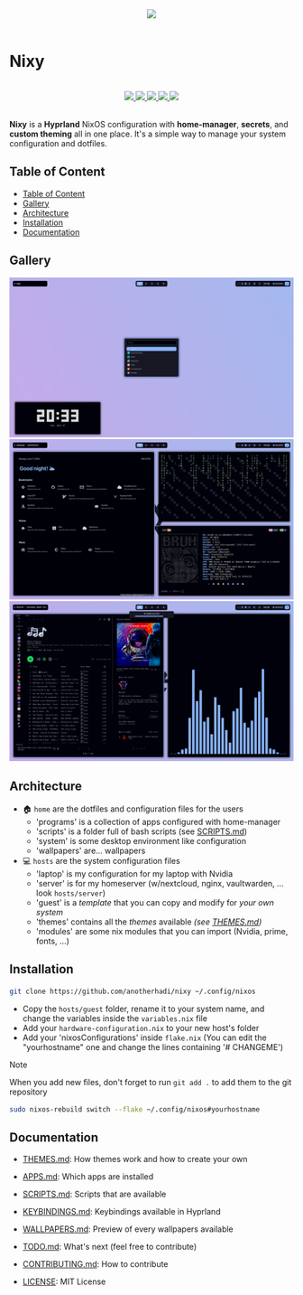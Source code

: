 [//]: # (Title: Nixy)  
[//]: # (Description: Nixy is a Hyprland NixOS configuration with home-manager, secrets and custom theming all in one place. It's a simple way to manage your system configuration and dotfiles.)  
[//]: # (Author: Hadi)  
[//]: # (Date: 07/01/24)
[//]: # (Version: v2.0.1)

<div align="center">
    <img src="https://raw.githubusercontent.com/anotherhadi/nixy/main/docs/src/logo.png" width="100px" />
</div>

<br>

# Nixy

<br>
<div align="center">
    <a href="https://github.com/anotherhadi/nixy">
        <img src="https://img.shields.io/static/v1.svg?style=for-the-badge&label=Version&message=v2.0.1&colorA=181825&colorB=89b4fa&logo=githubactions&logoColor=89b4fa"/>
    </a>
    <a href="https://github.com/anotherhadi/nixy/stargazers">
        <img src="https://img.shields.io/github/stars/anotherhadi/nixy?color=89b4fa&labelColor=181825&style=for-the-badge&logo=starship&logoColor=89b4fa">
    </a>
    <a href="https://github.com/anotherhadi/nixy/">
        <img src="https://img.shields.io/github/repo-size/anotherhadi/nixy?color=89b4fa&labelColor=181825&style=for-the-badge&logo=github&logoColor=89b4fa">
    </a>
    <a href="https://nixos.org">
        <img src="https://img.shields.io/badge/NixOS-unstable-blue.svg?style=for-the-badge&labelColor=181825&logo=NixOS&logoColor=89b4fa&color=89b4fa">
    </a>
    <a href="https://github.com/anotherhadi/nixy/blob/main/LICENSE">
        <img src="https://img.shields.io/static/v1.svg?style=for-the-badge&label=License&message=MIT&colorA=181825&colorB=89b4fa&logo=unlicense&logoColor=89b4fa"/>
    </a>
</div>
<br>

**Nixy** is a **Hyprland** NixOS configuration with **home-manager**, **secrets**, and **custom theming** all in one place.
It's a simple way to manage your system configuration and dotfiles.

## Table of Content

  - [Table of Content](#table-of-content)
  - [Gallery](#gallery)
  - [Architecture](#architecture)
  - [Installation](#installation)
  - [Documentation](#documentation)

## Gallery

![catppuccin1](docs/src/catppuccin/1.png)
![catppuccin2](docs/src/catppuccin/2.png)
![catppuccin3](docs/src/catppuccin/3.png)

## Architecture

- 🏠 `home` are the dotfiles and configuration files for the users
  - 'programs' is a collection of apps configured with home-manager
  - 'scripts' is a folder full of bash scripts (see [SCRIPTS.md](docs/SCRIPTS.md))
  - 'system' is some desktop environment like configuration
  - 'wallpapers' are... wallpapers
- 💻 `hosts` are the system configuration files
  - 'laptop' is my configuration for my laptop with Nvidia
  - 'server' is for my homeserver (w/nextcloud, nginx, vaultwarden, ... look `hosts/server`)
  - 'guest' is a *template* that you can copy and modify for *your own system*
  - 'themes' contains all the *themes* available *(see [THEMES.md](docs/THEMES.md))*
  - 'modules' are some nix modules that you can import (Nvidia, prime, fonts, ...)

## Installation

```sh
git clone https://github.com/anotherhadi/nixy ~/.config/nixos
```

- Copy the `hosts/guest` folder, rename it to your system name, and change the variables inside the `variables.nix` file
- Add your `hardware-configuration.nix` to your new host's folder
- Add your 'nixosConfigurations' inside `flake.nix` (You can edit the "yourhostname" one and change the lines containing '# CHANGEME')

> [!NOTE]
> When you add new files, don't forget to run `git add .` to add them to the git repository

```sh
sudo nixos-rebuild switch --flake ~/.config/nixos#yourhostname
```

## Documentation

- [THEMES.md](docs/THEMES.md): How themes work and how to create your own
- [APPS.md](docs/APPS.md): Which apps are installed
- [SCRIPTS.md](docs/SCRIPTS.md): Scripts that are available
- [KEYBINDINGS.md](docs/KEYBINDINGS.md): Keybindings available in Hyprland
- [WALLPAPERS.md](docs/WALLPAPERS.md): Preview of every wallpapers available

- [TODO.md](docs/TODO.md): What's next (feel free to contribute)
- [CONTRIBUTING.md](docs/CONTRIBUTING.md): How to contribute
- [LICENSE](LICENSE): MIT License
